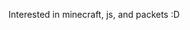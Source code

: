 <!--

![u9g's Top Langs](https://github-readme-stats.vercel.app/api/top-langs/?username=u9g&langs_count=8&theme=tokyonight&hide_border=true)
![u9g's GitHub stats](https://github-readme-stats.vercel.app/api?username=u9g&theme=tokyonight&hide_border=true)

-->

Interested in minecraft, js, and packets :D
